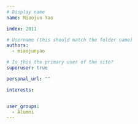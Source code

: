```yaml
---
# Display name
name: Miaojun Yao

index: 2011

# Username (this should match the folder name)
authors:
  - miaojunyao

# Is this the primary user of the site?
superuser: true

personal_url: ""

interests:


user_groups:
  - Alumni
---
```


